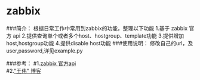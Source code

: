 zabbix
======

###简介：
		根据日常工作中常用到zabbix的功能，整理以下功能
		1.基于 zabbix 官方 api
		2.提供查询单个或者多个host、hostgroup、template功能
		3.提供增加host,hostgroup功能
		4.提供disable host功能
###使用说明：
		修改自己的url，及user,password,详见example.py
		
###参考：
#1.[zabbix 官方api](https://www.zabbix.com/documentation/2.0/manual/appendix/api/api)</br>
#2.["王伟" 博客](http://wangwei007.blog.51cto.com/68019/1249770)
